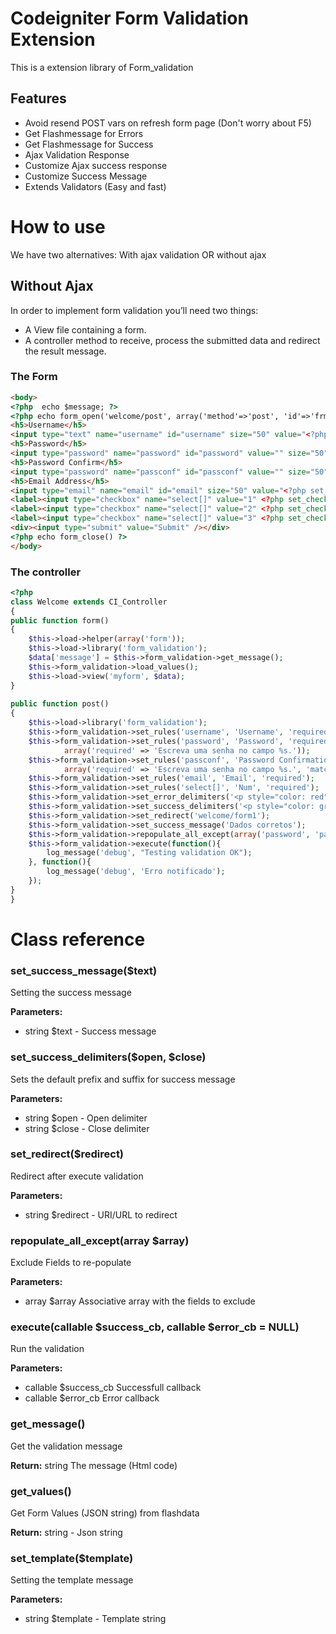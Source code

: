 # Codeigniter Form Validation Extension
This is a extension library of Form_validation
## Features
* Avoid resend POST vars on refresh form page (Don't worry about F5)
* Get Flashmessage for Errors
* Get Flashmessage for Success
* Ajax Validation Response
* Customize Ajax success response
* Customize Success Message
* Extends Validators (Easy and fast)

# How to use
We have two alternatives: With ajax validation OR without ajax
## Without Ajax
In order to implement form validation you’ll need two things:
* A View file containing a form.
* A controller method to receive, process the submitted data and redirect the result message.
### The Form
```html
<body>  
<?php  echo $message; ?>
<?php echo form_open('welcome/post', array('method'=>'post', 'id'=>'frmCadastro')); ?>
<h5>Username</h5>
<input type="text" name="username" id="username" size="50" value="<?php set_value('username') ?>" />
<h5>Password</h5>
<input type="password" name="password" id="password" value="" size="50" />
<h5>Password Confirm</h5>
<input type="password" name="passconf" id="passconf" value="" size="50" />
<h5>Email Address</h5>
<input type="email" name="email" id="email" size="50" value="<?php set_value('email') ?>" />
<label><input type="checkbox" name="select[]" value="1" <?php set_checkbox('select', '1') ?>> 1</label>
<label><input type="checkbox" name="select[]" value="2" <?php set_checkbox('select', '2') ?>> 2</label>
<label><input type="checkbox" name="select[]" value="3" <?php set_checkbox('select', '3') ?>> 3</label>
<div><input type="submit" value="Submit" /></div>
<?php echo form_close() ?>
</body>
```
### The controller

```php
<?php
class Welcome extends CI_Controller
{
public function form()
{
    $this->load->helper(array('form'));
    $this->load->library('form_validation');
    $data['message'] = $this->form_validation->get_message();
    $this->form_validation->load_values();
    $this->load->view('myform', $data);
}
    
public function post()
{
    $this->load->library('form_validation');
    $this->form_validation->set_rules('username', 'Username', 'required');
    $this->form_validation->set_rules('password', 'Password', 'required',
            array('required' => 'Escreva uma senha no campo %s.'));
    $this->form_validation->set_rules('passconf', 'Password Confirmation', 'required|matches[password]', 
            array('required' => 'Escreva uma senha no campo %s.', 'matches'=>'Password não coincide'));
    $this->form_validation->set_rules('email', 'Email', 'required');
    $this->form_validation->set_rules('select[]', 'Num', 'required');
    $this->form_validation->set_error_delimiters('<p style="color: red">', '</p>');
    $this->form_validation->set_success_delimiters('<p style="color: green">', '</p>');
    $this->form_validation->set_redirect('welcome/form1');
    $this->form_validation->set_success_message('Dados corretos');
    $this->form_validation->repopulate_all_except(array('password', 'passconf'));
    $this->form_validation->execute(function(){ 
        log_message('debug', "Testing validation OK");
    }, function(){
        log_message('debug', 'Erro notificado');
    });
}
}
```
# Class reference
### set_success_message($text)
Setting the success message

**Parameters:**

* string $text - Success message
### set_success_delimiters($open, $close)
Sets the default prefix and suffix for success message

**Parameters:**

* string $open - Open delimiter
* string $close - Close delimiter

### set_redirect($redirect)
Redirect after execute validation

**Parameters:**

* string $redirect - URI/URL to redirect

### repopulate_all_except(array $array)
Exclude Fields to re-populate

**Parameters:**

* array $array Associative array with the fields to exclude

### execute(callable $success_cb, callable $error_cb = NULL)
Run the validation

**Parameters:**

* callable $success_cb Successfull callback
* callable $error_cb Error callback


### get_message()
Get the validation message

**Return:** string The message (Html code)
### get_values()
Get Form Values (JSON string) from flashdata

**Return:** string - Json string
### set_template($template)
Setting the template message

**Parameters:**

* string $template - Template string

